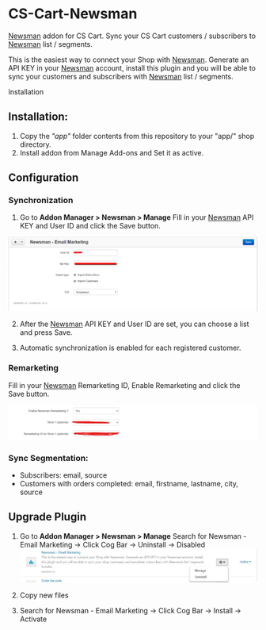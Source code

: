 # CS-Cart-Newsman

[Newsman](https://www.newsmanapp.com) addon for CS Cart. Sync your CS Cart customers / subscribers to [Newsman](https://www.newsmanapp.com) list / segments.
 
This is the easiest way to connect your Shop with [Newsman](https://www.newsmanapp.com). Generate an API KEY in your [Newsman](https://www.newsmanapp.com) account, install this plugin and you will be able to sync your customers and subscribers with [Newsman](https://www.newsmanapp.com) list / segments.

Installation

## Installation: 

1. Copy the *"app"* folder contents from this repository to your "app/" shop directory.
2. Install addon from Manage Add-ons and Set it as active.

## Configuration

### Synchronization

1. Go to **Addon Manager > Newsman > Manage**
Fill in your [Newsman](https://www.newsmanapp.com) API KEY and User ID and click the Save button.

  ![General Settings](https://raw.githubusercontent.com/Newsman/CS-Cart-Newsman/master/assets/settings1.png)

2. After the [Newsman](https://www.newsmanapp.com) API KEY and User ID are set, you can choose a list and press Save.

3. Automatic synchronization is enabled for each registered customer.

### Remarketing

Fill in your [Newsman](https://www.newsmanapp.com) Remarketing ID, Enable Remarketing and click the Save button.

![Remarketing](https://raw.githubusercontent.com/Newsman/CS-Cart-Newsman/master/assets/remarketing.png)

### Sync Segmentation:

- Subscribers: email, source
- Customers with orders completed: email, firstname, lastname, city, source

## Upgrade Plugin

1. Go to **Addon Manager > Newsman > Manage**
Search for Newsman - Email Marketing -> Click Cog Bar -> Uninstall -> Disabled
  ![Upgrade](https://raw.githubusercontent.com/Newsman/CS-Cart-Newsman/master/assets/upgrade.jpg)

2. Copy new files
3. Search for Newsman - Email Marketing -> Click Cog Bar -> Install -> Activate
